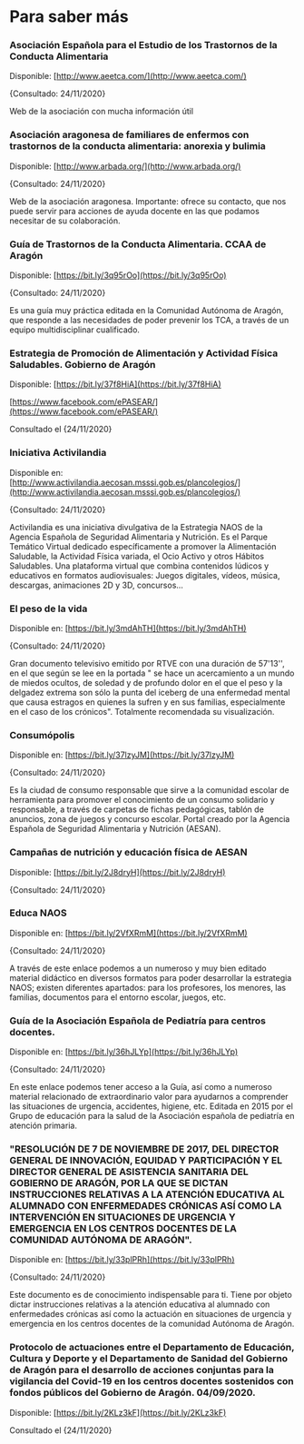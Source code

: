 # Para saber más

### Asociación Española para el Estudio de los Trastornos de la Conducta Alimentaria

Disponible: [http://www.aeetca.com/](http://www.aeetca.com/) 

{Consultado: 24/11/2020}

Web de la asociación con mucha información útil

### Asociación aragonesa de familiares de enfermos con trastornos de la conducta alimentaria: anorexia y bulimia

Disponible: [http://www.arbada.org/](http://www.arbada.org/) 

{Consultado: 24/11/2020}

Web de la asociación aragonesa. Importante: ofrece su contacto, que nos puede servir para acciones de ayuda docente en las que podamos necesitar de su colaboración.

### Guía de Trastornos de la Conducta Alimentaria. CCAA de Aragón

Disponible: [https://bit.ly/3q95rOo](https://bit.ly/3q95rOo) 

{Consultado: 24/11/2020}

Es una guía muy práctica editada en la Comunidad Autónoma de Aragón, que responde a las necesidades de poder prevenir los TCA, a través de un equipo multidisciplinar cualificado.

### Estrategia de Promoción de Alimentación y Actividad Física Saludables. Gobierno de Aragón

Disponible: [https://bit.ly/37f8HiA](https://bit.ly/37f8HiA) 

 [https://www.facebook.com/ePASEAR/](https://www.facebook.com/ePASEAR/) 

Consultado el {24/11/2020}

### Iniciativa Activilandia

Disponible en: [http://www.activilandia.aecosan.msssi.gob.es/plancolegios/](http://www.activilandia.aecosan.msssi.gob.es/plancolegios/) 

{Consultado: 24/11/2020}

Activilandia es una iniciativa divulgativa de la Estrategia NAOS de la Agencia Española de Seguridad Alimentaria y Nutrición. Es el Parque Temático Virtual dedicado específicamente a promover la Alimentación Saludable, la Actividad Física variada, el Ocio Activo y otros Hábitos Saludables. Una plataforma virtual que combina contenidos lúdicos y educativos en formatos audiovisuales: Juegos digitales, vídeos, música, descargas, animaciones 2D y 3D, concursos...

### El peso de la vida

Disponible en: [https://bit.ly/3mdAhTH](https://bit.ly/3mdAhTH) 

{Consultado: 24/11/2020}

Gran documento televisivo emitido por RTVE con una duración de 57'13'', en el que según se lee en la portada " se hace un acercamiento a un mundo de miedos ocultos, de soledad y de profundo dolor en el que el peso y la delgadez extrema son sólo la punta del iceberg de una enfermedad mental que causa estragos en quienes la sufren y en sus familias, especialmente en el caso de los crónicos". Totalmente recomendada su visualización.

### Consumópolis

Disponible en: [https://bit.ly/37lzyJM](https://bit.ly/37lzyJM) 

{Consultado: 24/11/2020}

Es la ciudad de consumo responsable que sirve a la comunidad escolar de herramienta para promover el conocimiento de un consumo solidario y responsable, a través de carpetas de fichas pedagógicas, tablón de anuncios, zona de juegos y concurso escolar. Portal creado por la Agencia Española de Seguridad Alimentaria y Nutrición (AESAN).

### Campañas de nutrición y educación física de AESAN

Disponible: [https://bit.ly/2J8dryH](https://bit.ly/2J8dryH) 

{Consultado: 24/11/2020}

### Educa NAOS

Disponible en: [https://bit.ly/2VfXRmM](https://bit.ly/2VfXRmM) 

{Consultado: 24/11/2020}

A través de este enlace podemos a un numeroso y muy bien editado material didáctico en diversos formatos para poder desarrollar la estrategia NAOS; existen diferentes apartados: para los profesores, los menores, las familias, documentos para el entorno escolar, juegos, etc. 

### Guía de la Asociación Española de Pediatría para centros docentes.

Disponible en: [https://bit.ly/36hJLYp](https://bit.ly/36hJLYp) 

{Consultado: 24/11/2020}

En este enlace podemos tener acceso a la Guía, así como a numeroso material relacionado de extraordinario valor para ayudarnos a comprender las situaciones de urgencia, accidentes, higiene, etc. Editada en 2015 por el Grupo de educación para la salud de la Asociación española de pediatría en atención primaria. 

### "RESOLUCIÓN DE 7 DE NOVIEMBRE DE 2017, DEL DIRECTOR GENERAL DE INNOVACIÓN, EQUIDAD Y PARTICIPACIÓN Y EL DIRECTOR GENERAL DE ASISTENCIA SANITARIA DEL GOBIERNO DE ARAGÓN, POR LA QUE SE DICTAN INSTRUCCIONES RELATIVAS A LA ATENCIÓN EDUCATIVA AL ALUMNADO CON ENFERMEDADES CRÓNICAS ASÍ COMO LA INTERVENCIÓN EN SITUACIONES DE URGENCIA Y EMERGENCIA EN LOS CENTROS DOCENTES DE LA COMUNIDAD AUTÓNOMA DE ARAGÓN".

Disponible en: [https://bit.ly/33plPRh](https://bit.ly/33plPRh) 

{Consultado: 24/11/2020}

Este documento es de conocimiento indispensable para ti. Tiene por objeto dictar instrucciones relativas a la atención educativa al alumnado con enfermedades crónicas así como la actuación en situaciones de urgencia y emergencia en los centros docentes de la comunidad Autónoma de Aragón.

### Protocolo de actuaciones entre el Departamento de Educación, Cultura y Deporte y el Departamento de Sanidad del Gobierno de Aragón para el desarrollo de acciones conjuntas para la vigilancia del Covid-19 en los centros docentes sostenidos con fondos públicos del Gobierno de Aragón. 04/09/2020.

Disponible: [https://bit.ly/2KLz3kF](https://bit.ly/2KLz3kF)

Consultado el {24/11/2020}
